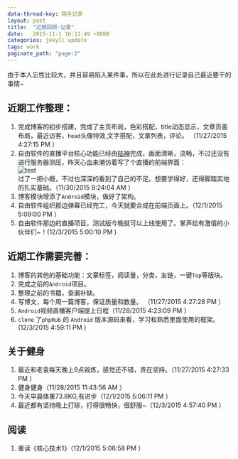 ```yaml
---
data-thread-key: 随手记录
layout: post
title:  "近期回顾-记录"
date:   2015-11-1 16:11:49 +0800 
categories: jekyll update
tags: work 
paginate_path: "page:2"
---
```

由于本人忘性比较大，并且容易陷入某件事，所以在此处进行记录自己最近要干的事情~

近期工作整理：
-------
1. 完成博客的初步搭建，完成了主页布局，色彩搭配，title动态显示，文章页面布局，最近访客，`head`头像特效,文字搭配，文章列表，评论。 （11/27/2015 4:27:15 PM ）
2. 自由软件的直播平台核心功能已经由[陆神](https://ilulu.xyz/)完成，画面清晰，流畅，不过还没有进行服务器测压，昨天心血来潮仿着写了个直播的前端界面：   
![test](http://7xofac.com1.z0.glb.clouddn.com/zhibo2.jpg)     
  过了一把小瘾，不过也深深的看到了自己的不足。想要学得好，还得脚踏实地的扎实基础。（11/30/2015 9:24:04 AM ）
3. 博客模块增添了`Android`模块，做好了架构。
4. 自由软件组织那边弹幕已经完工，今天就要合成在前端页面上。（12/1/2015 5:09:00 PM ）
5. 自由软件那边的直播项目，测试版今晚就可以上线使用了。掌声给有激情的小伙伴们~！(12/3/2015 5:00:10 PM )

近期工作需要完善：
-----------
1. 博客的其他的基础功能：文章标签，阅读量，分类，友链，一键`Top`等版块。
2. 完成之前的`Android`项目。
3. 整理之前的书籍，查漏补缺。
4. 写博文，每个周一篇博客，保证质量和数量。 （11/27/2015 4:27:28 PM ）
5. `Android`视频直播客户端提上日程（11/28/2015 4:23:09 PM ）
6. `clone` 了`phpHub` 的 `Android` 版本源码来看，学习和熟悉里面使用的框架。(12/3/2015 4:59:11 PM )


关于健身
----

1. 最近和老袁每天晚上9点锻炼，感觉还不错，贵在坚持。（11/27/2015 4:27:33 PM ）
2. 健身健身（11/28/2015 11:43:56 AM ）
3. 今天早晨体重73.8KG,有进步（12/1/2015 5:06:11 PM ）
4. 最近都有坚持晚上打球，打得很畅快，很舒服~（12/3/2015 4:57:40 PM ）

阅读
--
1. 重读《核心技术1》（12/1/2015 5:06:58 PM ）